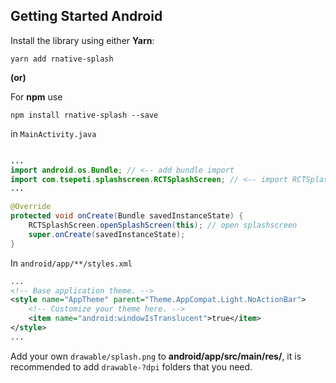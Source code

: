 ## Getting Started Android

Install the library using either **Yarn**:

    yarn add rnative-splash
    
__(or)__

For **npm** use

    npm install rnative-splash --save

in `MainActivity.java`

```java

...
import android.os.Bundle; // <-- add bundle import
import com.tsepeti.splashscreen.RCTSplashScreen; // <-- import RCTSplashScreen
...

@Override
protected void onCreate(Bundle savedInstanceState) {
    RCTSplashScreen.openSplashScreen(this); // open splashscreen
    super.onCreate(savedInstanceState);
}
```

In `android/app/**/styles.xml`

```xml
...
<!-- Base application theme. -->
<style name="AppTheme" parent="Theme.AppCompat.Light.NoActionBar">
    <!-- Customize your theme here. -->
    <item name="android:windowIsTranslucent">true</item>
</style>
...
```

Add your own `drawable/splash.png` to **android/app/src/main/res/**, it is recommended to add `drawable-?dpi` folders that you need.